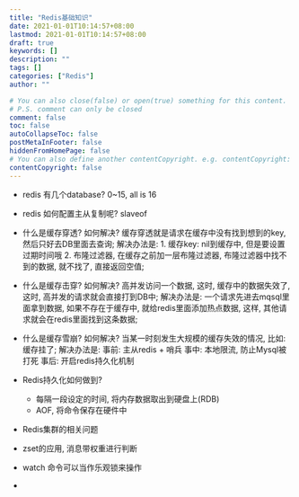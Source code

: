 ```yaml
---
title: "Redis基础知识"
date: 2021-01-01T10:14:57+08:00
lastmod: 2021-01-01T10:14:57+08:00
draft: true
keywords: []
description: ""
tags: []
categories: ["Redis"]
author: ""

# You can also close(false) or open(true) something for this content.
# P.S. comment can only be closed
comment: false
toc: false
autoCollapseToc: false
postMetaInFooter: false
hiddenFromHomePage: false
# You can also define another contentCopyright. e.g. contentCopyright: "This is another copyright."
contentCopyright: false
---
```

<!--more-->
- redis 有几个database?
  0~15, all is 16

- redis 如何配置主从复制呢?
  slaveof

- 什么是缓存穿透? 如何解决?
  缓存穿透就是请求在缓存中没有找到想到的key, 然后只好去DB里面去查询;
  解决办法是: 1. 缓存key: nil到缓存中, 但是要设置过期时间哦 2. 布隆过滤器, 在缓存之前加一层布隆过滤器, 布隆过滤器中找不到的数据, 就不找了, 直接返回空值;

- 什么是缓存击穿? 如何解决?
  高并发访问一个数据, 这时, 缓存中的数据失效了, 这时, 高并发的请求就会直接打到DB中;
  解决办法是: 一个请求先进去mqsql里面拿到数据, 如果不存在于缓存中, 就给redis里面添加热点数据, 这样, 其他请求就会在redis里面找到这条数据;

- 什么是缓存雪崩? 如何解决?
  当某一时刻发生大规模的缓存失效的情况, 比如: 缓存挂了;
  解决办法是: 事前: 主从redis + 哨兵
  事中: 本地限流, 防止Mysql被打死
  事后: 开启redis持久化机制

- Redis持久化如何做到?
  - 每隔一段设定的时间, 将内存数据取出到硬盘上(RDB)
  - AOF, 将命令保存在硬件中

- Redis集群的相关问题

- zset的应用, 消息带权重进行判断

- watch 命令可以当作乐观锁来操作

- 